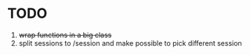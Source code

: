 # TODO
1. ~~wrap functions in a big class~~
2. split sessions to /session and make possible to pick different session  
